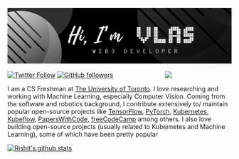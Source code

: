 <a href="https://github.com/ChoyV"><img src="https://github.com/ChoyV/ChoyV/blob/8e259ebc9f51c6f72b574d806a3fe001a3b3dbd9/images/header.png" width="900"></a>
 
<img align='right' src='https://user-images.githubusercontent.com/74038190/212741999-016fddbd-617a-4448-8042-0ecf907aea25.gif' width='150'>

[![Twitter Follow](https://img.shields.io/twitter/follow/vlas_usdt?style=social)](https://twitter.com/intent/follow?screen_name=vlas_usdt) 
[![GitHub followers](https://img.shields.io/github/followers/ChoyV?label=Follow&style=social)](https://github.com/ChoyV)  

I am a CS Freshman at [The University of Toronto](https://web.cs.toronto.edu/). I love researching and working with Machine Learning, especially Computer Vision. Coming from the software and robotics background, I contribute extensively to/ maintain popular open-source projects like [TensorFlow](https://www.tensorflow.org/), [PyTorch](https://pytorch.org/), [Kubernetes](https://kubernetes.io/), [Kubeflow](https://www.kubeflow.org/), [PapersWithCode](https://paperswithcode.com/), [freeCodeCamp](https://www.freecodecamp.org/) among others. I also love building open-source projects (usually related to Kubernetes and Machine Learning), some of which have been pretty popular




[![Rishit's github stats](https://github-readme-stats.vercel.app/api?username=ChoyV&show_icons=true&title_color=fff&icon_color=79ff97&text_color=9f9f9f&bg_color=151515&count_private=true)](https://github.com/ChoyV)
